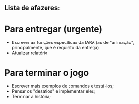## Lista de afazeres:  

# Para entregar (urgente)
* Escrever as funções específicas da IARA (as de "animação", principalmente, que é requisito da entrega)
* Atualizar relatório

# Para terminar o jogo
* Escrever mais exemplos de comandos e testá-los;
* Pensar os "desafios" e implementar eles;
* Terminar a história;
